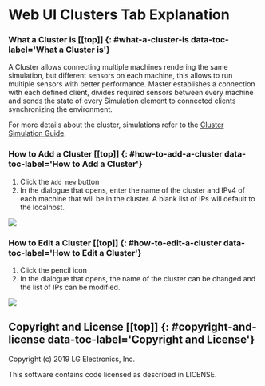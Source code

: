# Web UI Clusters Tab Explanation [](#top)

### What a Cluster is [[top]] {: #what-a-cluster-is data-toc-label='What a Cluster is'}
A Cluster allows connecting multiple machines rendering the same simulation, but different sensors on each machine, this allows to run multiple sensors with better performance. Master establishes a connection with each defined client, divides required sensors between every machine and sends the state of every Simulation element to connected clients synchronizing the environment.

For more details about the cluster, simulations refer to the [Cluster Simulation Guide](cluster-simulation.md).


### How to Add a Cluster [[top]] {: #how-to-add-a-cluster data-toc-label='How to Add a Cluster'}
1. Click the `Add new` button
2. In the dialogue that opens, enter the name of the cluster and IPv4 of each machine that will be in the cluster. A blank list of IPs will default to the localhost.

[![](images/web-add-cluster.png)](images/full_size_images/web-add-cluster.png)

### How to Edit a Cluster [[top]] {: #how-to-edit-a-cluster data-toc-label='How to Edit a Cluster'}
1. Click the pencil icon
2. In the dialogue that opens, the name of the cluster can be changed and the list of IPs can be modified.

[![](images/web-edit-cluster.png)](images/full_size_images/web-edit-cluster.png)

## Copyright and License [[top]] {: #copyright-and-license data-toc-label='Copyright and License'}

Copyright (c) 2019 LG Electronics, Inc.

This software contains code licensed as described in LICENSE.
